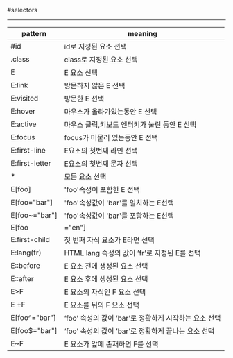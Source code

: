 #selectors

-----------------------------

| pattern         | meaning                                                   |
|---------------- |---------------------------------------------------------- |
| #id             | id로 지정된 요소 선택                                     |
| .class          | class로 지정된 요소 선택                                  |
| E               | E 요소 선택                                               |
| E:link          | 방문하지 않은 E 선택                                      |
| E:visited       | 방문한 E 선택                                             |
| E:hover         | 마우스가 올라가있는동안 E 선택                            |
| E:active        | 마우스 클릭,키보드 엔터키가 눌린 동안 E 선택              |
| E:focus         | focus가 머물러 있는동안 E 선택                            |
| E:first-line    | E요소의 첫번째 라인 선택                                  |
| E:first-letter  | E요소의 첫번째 문자 선택                                  |
| *               | 모든 요소 선택                                            |
| E[foo]          | 'foo'속성이 포함한 E 선택                                 |
| E[foo="bar"]    | 'foo'속성값이 'bar'를 일치하는 E선택                      |
| E[foo~="bar"]   | 'foo'속성값이 'bar'를 포함하는 E선택                      |
| E[foo|="en"]    | ‘foo’ 속성의 값이 ’en’ 또는 ’en-’ 으로 시작되는  E를 선택 |
| E:first-child   | 첫 번째 자식 요소가 E라면 선택                            |
| E:lang(fr)      | HTML lang 속성의 값이 ’fr’로 지정된 E를 선택              |
| E::before       | E 요소 전에 생성된 요소 선택	                            |
| E::after        | E 요소 후에 생성된 요소 선택                              |
| E>F             | E 요소의 자식인 F 요소 선택                               |
| E +F            |	E 요소를 뒤의 F 요소 선택                                 |
| E[foo^="bar"]   | ‘foo’ 속성의 값이 ’bar’로 정확하게 시작하는 요소 선택     |
| E[foo$="bar"]   | ‘foo’ 속성의 값이 ’bar’로 정확하게 끝나는 요소 선택       |
| E~F             | E 요소가 앞에 존재하면 F를 선택                           | 
